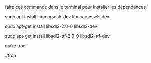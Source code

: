 faire ces commande dans le terminal pour installer les dépendances

sudo apt install libncurses5-dev libncursesw5-dev

sudo apt-get install libsdl2-2.0-0 libsdl2-dev

sudo apt-get install libsdl2-ttf-2.0-0 libsdl2-ttf-dev

make tron

./tron